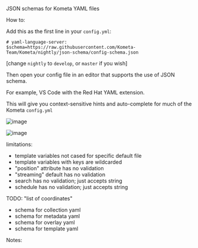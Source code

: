 
JSON schemas for Kometa YAML files

How to:

Add this as the first line in your `config.yml`:
```
# yaml-language-server: $schema=https://raw.githubusercontent.com/Kometa-Team/Kometa/nightly/json-schema/config-schema.json
```
[change `nightly` to `develop`, or `master` if you wish]

Then open your config file in an editor that supports the use of JSON schema.

For example, VS Code with the Red Hat YAML extension.

This will give you context-sensitive hints and auto-complete for much of the Kometa `config.yml`

![image](https://github.com/Kometa-Team/Kometa/assets/3865541/62133e59-ed12-4764-a4da-23595824d4da)

![image](https://github.com/Kometa-Team/Kometa/assets/3865541/06fbca9b-f0ad-4c20-8cf0-12d6c259c838)

limitations:

- template variables not cased for specific default file
- template variables with keys are wildcarded
- "position" attribute has no validation
- "streaming" default has no validation
- search has no validation; just accepts string
- schedule has no validation; just accepts string

TODO:
"list of coordinates"

- schema for collection yaml
- schema for metadata yaml
- schema for overlay yaml
- schema for template yaml

Notes:
